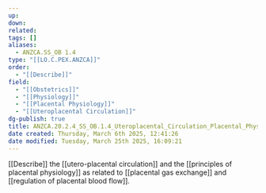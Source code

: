```yaml
---
up: 
down: 
related: 
tags: []
aliases:
  - ANZCA.SS_OB 1.4
type: "[[LO.C.PEX.ANZCA]]"
order:
  - "[[Describe]]"
field:
  - "[[Obstetrics]]"
  - "[[Physiology]]"
  - "[[Placental Physiology]]"
  - "[[Uteroplacental Circulation]]"
dg-publish: true
title: ANZCA.20.2.4_SS_OB.1.4_Uteroplacental_Circulation_Placental_Physiology
date created: Thursday, March 6th 2025, 12:41:26
date modified: Tuesday, March 25th 2025, 16:09:21
---
```


[[Describe]] the [[utero-placental circulation]] and the [[principles of placental physiology]] as related to [[placental gas exchange]] and [[regulation of placental blood flow]].
